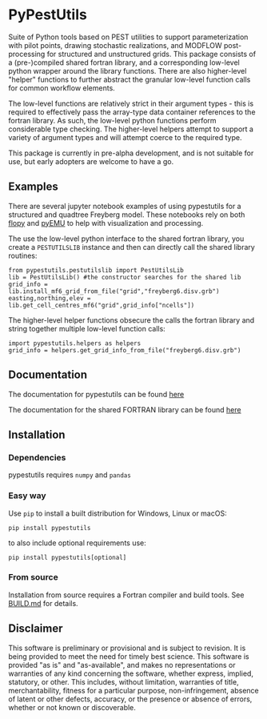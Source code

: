 # PyPestUtils

Suite of Python tools based on PEST utilities to support parameterization with pilot points, drawing stochastic realizations, and MODFLOW post-processing for structured and unstructured grids. This package consists of a (pre-)compiled shared fortran library, and a corresponding low-level python wrapper around the library functions.  There are also higher-level "helper" functions to further abstract the granular low-level function calls for common workflow elements.  

The low-level functions are relatively strict in their argument types - this is required to effectively pass the array-type data container references to the fortran library.  As such, the low-level python functions perform considerable type checking.  The higher-level helpers attempt to support a variety of argument types and will attempt coerce to the required type.  

This package is currently in pre-alpha development, and is not suitable for use, but early adopters are welcome to have a go.

## Examples

There are several jupyter notebook examples of using pypestutils for a structured and quadtree Freyberg model.  These notebooks rely on both [flopy](https://github.com/modflowpy/flopy) and [pyEMU](https://github.com/pypest/pyemu) to help with visualization and processing.

The use the low-level python interface to the shared fortran library, you create a `PESTUTILSLIB` instance and then can directly call the shared library routines:

```
from pypestutils.pestutilslib import PestUtilsLib
lib = PestUtilsLib() #the constructor searches for the shared lib
grid_info = lib.install_mf6_grid_from_file("grid","freyberg6.disv.grb")
easting,northing,elev = lib.get_cell_centres_mf6("grid",grid_info["ncells"])
```

The higher-level helper functions obsecure the calls the fortran library and string together multiple low-level function calls:

```
import pypestutils.helpers as helpers
grid_info = helpers.get_grid_info_from_file("freyberg6.disv.grb")
```

## Documentation

The documentation for pypestutils can be found [here](https://pypest.github.io/pypestutils/)

The documentation for the shared FORTRAN library can be found [here](docs/pestutilslib/fortran_library_documentation.md)

## Installation

### Dependencies

pypestutils requires `numpy` and `pandas`

### Easy way

Use `pip` to install a built distribution for Windows, Linux or macOS:

    pip install pypestutils

to also include optional requirements use:

    pip install pypestutils[optional]

### From source

Installation from source requires a Fortran compiler and build tools. See [BUILD.md](BUILD.md) for details.

## Disclaimer


This software is preliminary or provisional and is subject to revision. It is
being provided to meet the need for timely best science. This software is
provided "as is" and "as-available", and makes no representations or warranties
of any kind concerning the software, whether express, implied, statutory, or
other. This includes, without limitation, warranties of title,
merchantability, fitness for a particular purpose, non-infringement, absence
of latent or other defects, accuracy, or the presence or absence of errors,
whether or not known or discoverable.

